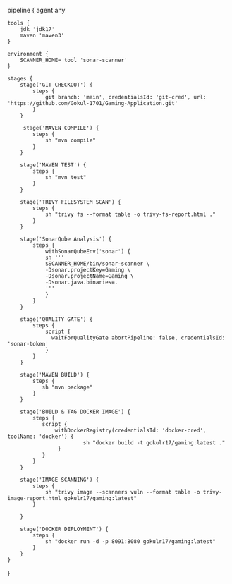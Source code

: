 pipeline {
    agent any
    
    tools {
        jdk 'jdk17'
        maven 'maven3'
    }
    
    environment {
        SCANNER_HOME= tool 'sonar-scanner'
    }
    
    stages {
        stage('GIT CHECKOUT') {
            steps {
                git branch: 'main', credentialsId: 'git-cred', url: 'https://github.com/Gokul-1701/Gaming-Application.git'
            }
        }
        
         stage('MAVEN COMPILE') {
            steps {
                sh "mvn compile"
            }
        }
        
        stage('MAVEN TEST') {
            steps {
                sh "mvn test"
            }
        }
        
        stage('TRIVY FILESYSTEM SCAN') {
            steps {
                sh "trivy fs --format table -o trivy-fs-report.html ."
            }
        }
        
        stage('SonarQube Analysis') {
            steps {
                withSonarQubeEnv('sonar') {
                sh '''
                $SCANNER_HOME/bin/sonar-scanner \
                -Dsonar.projectKey=Gaming \
                -Dsonar.projectName=Gaming \
                -Dsonar.java.binaries=.
                '''
                }
            }
        }
        
        stage('QUALITY GATE') {
            steps {
                script {
                  waitForQualityGate abortPipeline: false, credentialsId: 'sonar-token' 
                }
            }
        }
        
        stage('MAVEN BUILD') {
            steps {
               sh "mvn package"
            }
        }
        
        stage('BUILD & TAG DOCKER IMAGE') {
            steps {
               script {
                   withDockerRegistry(credentialsId: 'docker-cred', toolName: 'docker') {
                            sh "docker build -t gokulr17/gaming:latest ."
                    }
               }
            }
        }
        
        stage('IMAGE SCANNING') {
            steps {
                sh "trivy image --scanners vuln --format table -o trivy-image-report.html gokulr17/gaming:latest"
            }
            
        }
        
        stage('DOCKER DEPLOYMENT') {
            steps {
                sh "docker run -d -p 8091:8080 gokulr17/gaming:latest"
            }
        }
    }
}
